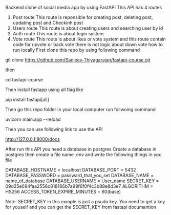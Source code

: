 Backend clone of social media app by using FastAPI
This API has 4 routes
1) Post route
This route is reponsible for creating post, deleting post, updating post and Checkinh post
2) Users route
This route is about creating users and searching user by id
3) Auth route
This route is about login system
4) Vote route
This route is about likes or vote system and this route contain code for upvote or back vote there is not logic about down vote
how to run locally
First clone this repo by using following command


git clone https://github.com/Sanjeev-Thiyagarajan/fastapi-course.git

then


cd fastapi-course

Then install fastapp using all flag like


pip install fastapi[all]

Then go this repo folder in your local computer run follwoing command


uvicorn main:app --reload

Then you can use following link to use the API


http://127.0.0.1:8000/docs 

After run this API you need a database in postgres
Create a database in postgres then create a file name .env and write the following things in you file

DATABASE_HOSTNAME = localhost
DATABASE_PORT = 5432
DATABASE_PASSWORD = passward_that_you_set
DATABASE_NAME = name_of_database
DATABASE_USERNAME = User_name
SECRET_KEY = 09d25e094faa2556c818166b7a99f6f0f4c3b88e8d3e7 
ALGORITHM = HS256
ACCESS_TOKEN_EXPIRE_MINUTES = 60(base)

Note: SECRET_KEY in this exmple is just a psudo key. You need to get a key for youself and you can get the SECRET_KEY from fastapi documantion